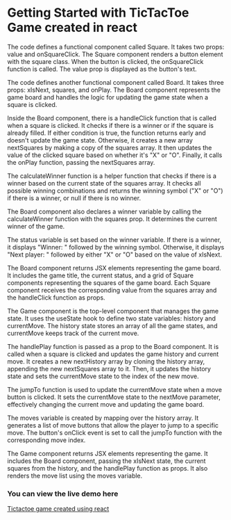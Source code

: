 # Getting Started with TicTacToe Game created in react

The code defines a functional component called Square. It takes two props: value and onSquareClick. The Square component renders a button element with the square class. When the button is clicked, the onSquareClick function is called. The value prop is displayed as the button's text.


The code defines another functional component called Board. It takes three props: xIsNext, squares, and onPlay. The Board component represents the game board and handles the logic for updating the game state when a square is clicked.


Inside the Board component, there is a handleClick function that is called when a square is clicked. It checks if there is a winner or if the square is already filled. If either condition is true, the function returns early and doesn't update the game state. Otherwise, it creates a new array nextSquares by making a copy of the squares array. It then updates the value of the clicked square based on whether it's "X" or "O". Finally, it calls the onPlay function, passing the nextSquares array.


The calculateWinner function is a helper function that checks if there is a winner based on the current state of the squares array. It checks all possible winning combinations and returns the winning symbol ("X" or "O") if there is a winner, or null if there is no winner.


The Board component also declares a winner variable by calling the calculateWinner function with the squares prop. It determines the current winner of the game.


The status variable is set based on the winner variable. If there is a winner, it displays "Winner: " followed by the winning symbol. Otherwise, it displays "Next player: " followed by either "X" or "O" based on the value of xIsNext.


The Board component returns JSX elements representing the game board. It includes the game title, the current status, and a grid of Square components representing the squares of the game board. Each Square component receives the corresponding value from the squares array and the handleClick function as props.


The Game component is the top-level component that manages the game state. It uses the useState hook to define two state variables: history and currentMove. The history state stores an array of all the game states, and currentMove keeps track of the current move.


The handlePlay function is passed as a prop to the Board component. It is called when a square is clicked and updates the game history and current move. It creates a new nextHistory array by cloning the history array, appending the new nextSquares array to it. Then, it updates the history state and sets the currentMove state to the index of the new move.


The jumpTo function is used to update the currentMove state when a move button is clicked. It sets the currentMove state to the nextMove parameter, effectively changing the current move and updating the game board.


The moves variable is created by mapping over the history array. It generates a list of move buttons that allow the player to jump to a specific move. The button's onClick event is set to call the jumpTo function with the corresponding move index.


The Game component returns JSX elements representing the game. It includes the Board component, passing the xIsNext state, the current squares from the history, and the handlePlay function as props. It also renders the move list using the moves variable.

### You can view the live demo here

[Tictactoe game created using react](https://tic-tac-toe-game-pauline-oraro.netlify.app/)